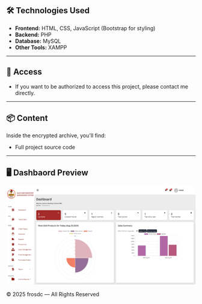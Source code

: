 ## 🛠️ Technologies Used
- **Frontend:** HTML, CSS, JavaScript (Bootstrap for styling)
- **Backend:** PHP
- **Database:** MySQL 
- **Other Tools:** XAMPP
---

## 🔑 Access 
- If you want to be authorized to access this project, please contact me directly.

---

## 📦 Content
Inside the encrypted archive, you'll find:
- Full project source code

---
## 🖥️ Dashbaord Preview
![Preview](sims.png)


© 2025 frosdc — All Rights Reserved
